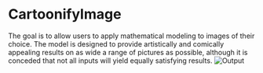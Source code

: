 # CartoonifyImage
The goal is to allow users to apply mathematical modeling to images of their choice. The model is designed to provide artistically and comically appealing results on as wide a range of pictures as possible, although it is conceded that not all inputs will yield equally satisfying results.
![Output](https://user-images.githubusercontent.com/77280226/176689646-2f41b439-d8b2-4eeb-8c7c-8e3a998a05a4.png)
